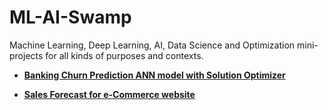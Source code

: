 # ML-AI-Swamp
Machine Learning, Deep Learning, AI, Data Science and Optimization mini-projects for all kinds of purposes and contexts. 

* **[Banking Churn Prediction ANN model with Solution Optimizer](https://github.com/lpsantao/ML-AI-Swamp/tree/main/Bank-Churn-Prediction)**


* **[Sales Forecast for e-Commerce website](https://github.com/lpsantao/ML-AI-Swamp/tree/main/E-Commerce-Sales-Forecast)**

